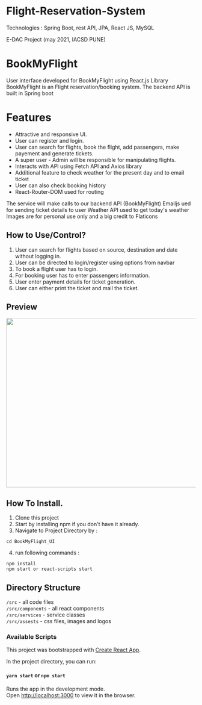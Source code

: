 # Flight-Reservation-System
Technologies : Spring Boot, rest API, JPA, React JS, MySQL

E-DAC Project (may 2021, IACSD PUNE)


# BookMyFlight
User interface developed for BookMyFlight using React.js Library
BookMyFlight is an Flight reservation/booking system.
The backend API is built in Spring boot

# Features
- Attractive and responsive UI.
- User can register and login.
- User can search for flights, book the flight, add passengers, make payement and generate tickets.
- A super user - Admin will be responsible for manipulating flights.
- Interacts with API using Fetch API and Axios library
- Additional feature to check weather for the present day and to email ticket
- User can also check booking history
- React-Router-DOM used for routing

The service will make calls to our backend API (BookMyFlight)
Emailjs ued for sending ticket details to user
Weather API used to get today's weather
Images are for personal use only and a big credit to Flaticons

## How to Use/Control?

1. User can search for flights based on source, destination and date without logging in.
2. User can be directed to login/register using options from navbar
3. To book a flight user has to login.
4. For booking user has to enter passengers information.
5. User enter payment details for ticket generation.
6. User can either print the ticket and mail the ticket.

## Preview
<img src="src/assets/images/home.jpg" width="700px" height="450px"></img>

## How To Install.

1. Clone this project
2. Start by installing npm if you don't have it already.
3. Navigate to Project Directory by :
```
cd BookMyFlight_UI
```
4. run following commands :
```
npm install 
npm start or react-scripts start
```

## Directory Structure

`/src` - all code files <br>
`/src/components` - all react components <br>
`/src/services` - service classes <br>
`/src/assests` - css files, images and logos <br>



### Available Scripts

This project was bootstrapped with [Create React App](https://github.com/facebook/create-react-app).

In the project directory, you can run:

#### `yarn start` or `npm start`

Runs the app in the development mode.<br />
Open [http://localhost:3000](http://localhost:3000) to view it in the browser.
